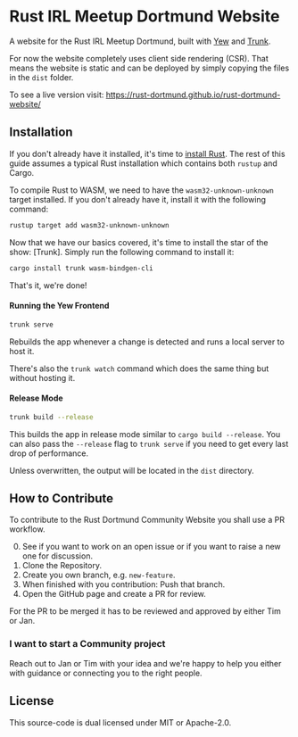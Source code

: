 # Rust IRL Meetup Dortmund Website

A website for the Rust IRL Meetup Dortmund, built with [Yew](https://yew.rs/) and [Trunk](https://trunkrs.dev/).

For now the website completely uses client side rendering (CSR). That means the website is static and can be deployed
by simply copying the files in the `dist` folder.

To see a live version visit: https://rust-dortmund.github.io/rust-dortmund-website/

## Installation

If you don't already have it installed, it's time to [install Rust](https://www.rust-lang.org/tools/install).
The rest of this guide assumes a typical Rust installation which contains both `rustup` and Cargo.

To compile Rust to WASM, we need to have the `wasm32-unknown-unknown` target installed.
If you don't already have it, install it with the following command:

```bash
rustup target add wasm32-unknown-unknown
```

Now that we have our basics covered, it's time to install the star of the show: [Trunk].
Simply run the following command to install it:

```bash
cargo install trunk wasm-bindgen-cli
```

That's it, we're done!

#### Running the Yew Frontend

```bash
trunk serve
```

Rebuilds the app whenever a change is detected and runs a local server to host it.

There's also the `trunk watch` command which does the same thing but without hosting it.

#### Release Mode

```bash
trunk build --release
```

This builds the app in release mode similar to `cargo build --release`.
You can also pass the `--release` flag to `trunk serve` if you need to get every last drop of performance.

Unless overwritten, the output will be located in the `dist` directory.

## How to Contribute

To contribute to the Rust Dortmund Community Website you shall use a PR workflow. 

0. See if you want to work on an open issue or if you want to raise a new one for discussion.
1. Clone the Repository.
2. Create you own branch, e.g. `new-feature`.
3. When finished with you contribution: Push that branch.
4. Open the GitHub page and create a PR for review.

For the PR to be merged it has to be reviewed and approved by either Tim or Jan.

### I want to start a Community project

Reach out to Jan or Tim with your idea and we're happy to help you either with guidance or connecting you to the
right people.

## License

This source-code is dual licensed under MIT or Apache-2.0.
